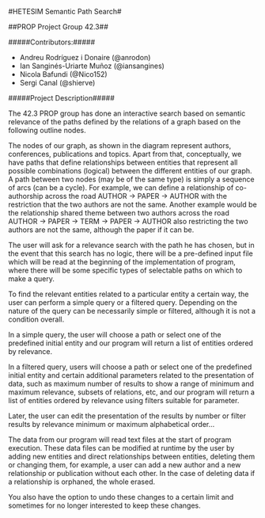 #HETESIM Semantic Path Search#

##PROP Project Group 42.3##

#####Contributors:#####

- Andreu Rodríguez i Donaire (@anrodon)
- Ian Sanginés-Uriarte Muñoz (@iansangines)
- Nicola Bafundi (@Nico152)
- Sergi Canal (@shierve)

#####Project Description#####

The 42.3 PROP group has done an interactive search based on semantic relevance of the paths defined by the relations of a graph based on the following outline nodes.

The nodes of our graph, as shown in the diagram represent authors, conferences, publications and topics. Apart from that, conceptually, we have paths that define relationships between entities that represent all possible combinations (logical) between the different entities of our graph. A path between two nodes (may be of the same type) is simply a sequence of arcs (can be a cycle). For example, we can define a relationship of co-authorship across the road AUTHOR -> PAPER -> AUTHOR with the restriction that the two authors are not the same. Another example would be the relationship shared theme between two authors across the road AUTHOR -> PAPER -> TERM -> PAPER -> AUTHOR also restricting the two authors are not the same, although the paper if it can be.

The user will ask for a relevance search with the path he has chosen, but in the event that this search has no logic, there will be a pre-defined input file which will be read at the beginning of the implementation of program, where there will be some specific types of selectable paths on which to make a query.

To find the relevant entities related to a particular entity a certain way, the user can perform a simple query or a filtered query. Depending on the nature of the query can be necessarily simple or filtered, although it is not a condition overall.

In a simple query, the user will choose a path or select one of the predefined initial entity and our program will return a list of entities ordered by relevance.

In a filtered query, users will choose a path or select one of the predefined initial entity and certain additional parameters related to the presentation of data, such as maximum number of results to show a range of minimum and maximum relevance, subsets of relations, etc, and our program will return a list of entities ordered by relevance using filters suitable for parameter.

Later, the user can edit the presentation of the results by number or filter results by relevance minimum or maximum alphabetical order...

The data from our program will read text files at the start of program execution. These data files can be modified at runtime by the user by adding new entities and direct relationships between entities, deleting them or changing them, for example, a user can add a new author and a new relationship or publication without each other. In the case of deleting data if a relationship is orphaned, the whole erased.

You also have the option to undo these changes to a certain limit and sometimes for no longer interested to keep these changes.